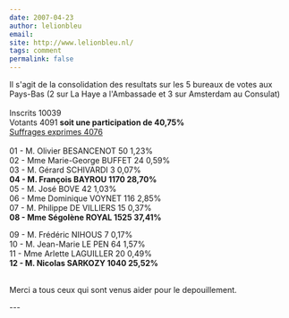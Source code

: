 ```yaml
---
date: 2007-04-23
author: lelionbleu
email: 
site: http://www.lelionbleu.nl/
tags: comment
permalink: false
---
```


<p>
Il s'agit de la consolidation des resultats sur les 5 bureaux de votes aux Pays-Bas (2 sur La Haye a l'Ambassade et 3 sur Amsterdam au Consulat)
<br />
		
<br />
Inscrits	10039	
<br />
Votants	4091	<b>soit une participation de 40,75%</b>
<br />
<u>Suffrages exprimes	4076	</u>
<br />

<br />
01 - M. Olivier BESANCENOT 	50	1,23%

<br />
02 - Mme Marie-George BUFFET	24	0,59%
<br />
03 - M. Gérard SCHIVARDI	3	0,07%
<br />
<b>04 - M. François BAYROU	1170	28,70%</b>
<br />
05 - M. José BOVE      	42	1,03%
<br />
06 - Mme Dominique VOYNET	116	2,85%
<br />
07 - M. Philippe DE VILLIERS	15	0,37%
<br />
<b>08 - Mme Ségolène ROYAL	1525	37,41%</b>
<br />

09 - M. Frédéric NIHOUS	7	0,17%
<br />
10 - M. Jean-Marie LE PEN	64	1,57%
<br />
11 - Mme Arlette LAGUILLER	20	0,49%
<br />
<b>12 - M. Nicolas SARKOZY	1040	25,52%</b>
<br />

<br />
Merci a tous ceux qui sont venus aider pour le depouillement.
</p>
---